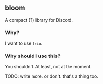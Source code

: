 ## bloom

A compact (?) library for Discord.

### Why?

I want to use `trio`.

### Why should I use this?

You shouldn't. At least, not at the moment.

TODO: write more. or don't. that's a thing too.
